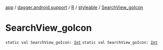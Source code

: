 [app](../../../index.md) / [dagger.android.support](../../index.md) / [R](../index.md) / [styleable](index.md) / [SearchView_goIcon](./-search-view_go-icon.md)

# SearchView_goIcon

`static val SearchView_goIcon: `[`Int`](https://kotlinlang.org/api/latest/jvm/stdlib/kotlin/-int/index.html)
`static val SearchView_goIcon: `[`Int`](https://kotlinlang.org/api/latest/jvm/stdlib/kotlin/-int/index.html)
